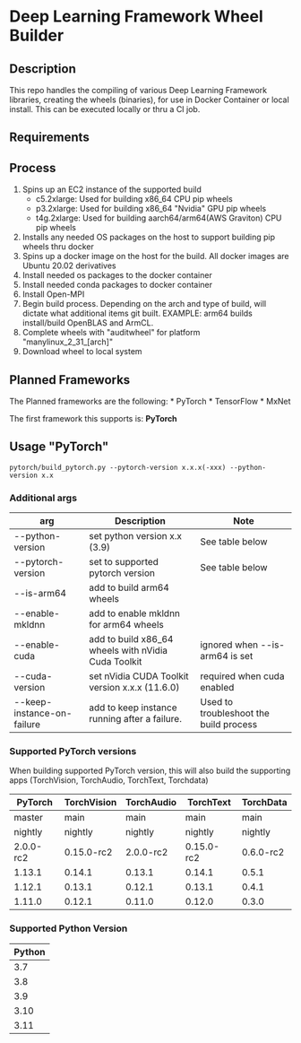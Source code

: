 # Deep Learning Framework Wheel Builder
## Description
This repo handles the compiling of various Deep Learning Framework libraries, creating the wheels (binaries), for use in Docker Container or local install. This can be executed locally or thru a CI job.

## Requirements


## Process
1. Spins up an EC2 instance of the supported build 
     * c5.2xlarge: Used for building x86_64 CPU pip wheels
     * p3.2xlarge: Used for building x86_64 "Nvidia" GPU pip wheels
     * t4g.2xlarge: Used for building aarch64/arm64(AWS Graviton) CPU pip wheels
2. Installs any needed OS packages on the host to support building pip wheels thru docker
3. Spins up a docker image on the host for the build. All docker images are Ubuntu 20.02 derivatives
4. Install needed os packages to the docker container
5. Install needed conda packages to docker container
6. Install Open-MPI
7. Begin build process. Depending on the arch and type of build, will dictate what additional items git built. EXAMPLE: arm64 builds install/build OpenBLAS and ArmCL.
8. Complete wheels with "auditwheel" for platform "manylinux_2_31_[arch]"
9. Download wheel to local system

## Planned Frameworks
The Planned frameworks are the following:
     * PyTorch
     * TensorFlow
     * MxNet

The first framework this supports is: __PyTorch__

## Usage "PyTorch"

``` 
pytorch/build_pytorch.py --pytorch-version x.x.x(-xxx) --python-version x.x 
```
### Additional args

| arg | Description | Note |
|-----|-------------|------|
| --python-version | set python version x.x (3.9) | See table below |
| --pytorch-version | set to supported pytorch version | See table below |
| --is-arm64 | add to build arm64 wheels | |
| --enable-mkldnn | add to enable mkldnn for arm64 wheels | |
| --enable-cuda | add to build x86_64 wheels with nVidia Cuda Toolkit | ignored when --is-arm64 is set |
| --cuda-version | set nVidia CUDA Toolkit version x.x.x (11.6.0) | required when cuda enabled |
| --keep-instance-on-failure | add to keep instance running after a failure.  | Used to troubleshoot the build process |

### Supported PyTorch versions
When building supported PyTorch version, this will also build the supporting apps (TorchVision, TorchAudio, TorchText, Torchdata)

| PyTorch | TorchVision | TorchAudio | TorchText | TorchData |
|---------|-------------|------------|-----------|-----------|
| master | main | main | main | main |
| nightly | nightly | nightly | nightly | nightly |
| 2.0.0-rc2 | 0.15.0-rc2 | 2.0.0-rc2 | 0.15.0-rc2 | 0.6.0-rc2 |
| 1.13.1 | 0.14.1 | 0.13.1 | 0.14.1 | 0.5.1 |
| 1.12.1 | 0.13.1 | 0.12.1 | 0.13.1 | 0.4.1 |
| 1.11.0 | 0.12.1 | 0.11.0 | 0.12.0 | 0.3.0 |

### Supported Python Version

| Python |
|--------|
| 3.7    |
| 3.8    |
| 3.9    |
| 3.10   |
| 3.11   |
